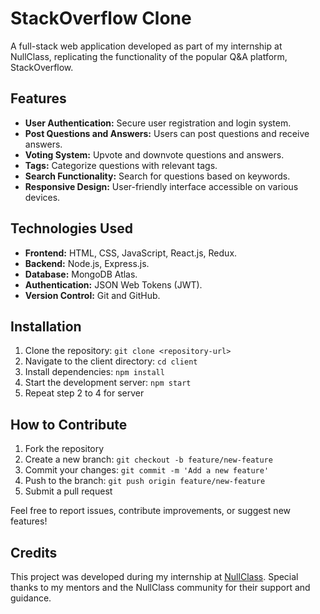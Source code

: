 # StackOverflow Clone

A full-stack web application developed as part of my internship at NullClass, replicating the functionality of the popular Q&A platform, StackOverflow.

## Features

- **User Authentication:** Secure user registration and login system.
- **Post Questions and Answers:** Users can post questions and receive answers.
- **Voting System:** Upvote and downvote questions and answers.
- **Tags:** Categorize questions with relevant tags.
- **Search Functionality:** Search for questions based on keywords.
- **Responsive Design:** User-friendly interface accessible on various devices.

## Technologies Used

- **Frontend:** HTML, CSS, JavaScript, React.js, Redux.
- **Backend:** Node.js, Express.js.
- **Database:** MongoDB Atlas.
- **Authentication:** JSON Web Tokens (JWT).
- **Version Control:** Git and GitHub.

## Installation

1. Clone the repository: `git clone <repository-url>`
2. Navigate to the client directory: `cd client`
3. Install dependencies: `npm install`
4. Start the development server: `npm start`
5. Repeat step 2 to 4 for server



## How to Contribute

1. Fork the repository
2. Create a new branch: `git checkout -b feature/new-feature`
3. Commit your changes: `git commit -m 'Add a new feature'`
4. Push to the branch: `git push origin feature/new-feature`
5. Submit a pull request

Feel free to report issues, contribute improvements, or suggest new features!

## Credits

This project was developed during my internship at [NullClass](https://www.nullclass.com/). Special thanks to my mentors and the NullClass community for their support and guidance.



